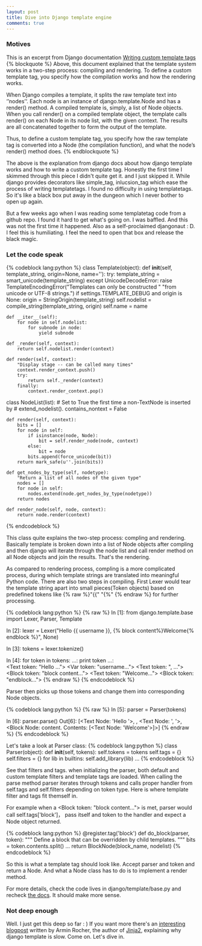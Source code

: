 ```yaml
---
layout: post
title: Dive into Django template engine
comments: true
---
```

### Motives
This is an excerpt from Django documentation [Writing custom template tags](https://docs.djangoproject.com/en/dev/howto/custom-template-tags/#writing-custom-template-tags)
{% blockquote %}
Above, this document explained that the template system works in a two-step process: compiling and rendering. To define a custom template tag, you specify how the compilation works and how the rendering works.

When Django compiles a template, it splits the raw template text into ‘’nodes’‘. Each node is an instance of django.template.Node and has a render() method. A compiled template is, simply, a list of Node objects. When you call render() on a compiled template object, the template calls render() on each Node in its node list, with the given context. The results are all concatenated together to form the output of the template.

Thus, to define a custom template tag, you specify how the raw template tag is converted into a Node (the compilation function), and what the node’s render() method does.
{% endblockquote %}

The above is the explanation from django docs about how django template works and how to write a custom template tag. Honestly the first time I skimmed through this piece I didn't quite get it. and I just skipped it. While django provides decorators like simple_tag, inlucsion_tag which ease the process of writing templatetags. I found no difficulty in using templatetags. So it's like a black box put away in the dungeon which I never bother to open up again.

But a few weeks ago when I was reading some templatetag code from a github repo. I found it hard to get what's going on. I was baffled. And this was not the first time it happened. Also as a self-proclaimed djangonaut : D. I feel this is humiliating. I feel the need to open that box and release the black magic.

### Let the code speak
{% codeblock lang:python %}
class Template(object):
    def __init__(self, template_string, origin=None,
                 name='<Unknown Template>'):
        try:
            template_string = smart_unicode(template_string)
        except UnicodeDecodeError:
            raise TemplateEncodingError("Templates can only be constructed "
                                        "from unicode or UTF-8 strings.")
        if settings.TEMPLATE_DEBUG and origin is None:
            origin = StringOrigin(template_string)
        self.nodelist = compile_string(template_string, origin)
        self.name = name

    def __iter__(self):
        for node in self.nodelist:
            for subnode in node:
                yield subnode

    def _render(self, context):
        return self.nodelist.render(context)

    def render(self, context):
        "Display stage -- can be called many times"
        context.render_context.push()
        try:
            return self._render(context)
        finally:
            context.render_context.pop()

class NodeList(list):
    # Set to True the first time a non-TextNode is inserted by
    # extend_nodelist().
    contains_nontext = False

    def render(self, context):
        bits = []
        for node in self:
            if isinstance(node, Node):
                bit = self.render_node(node, context)
            else:
                bit = node
            bits.append(force_unicode(bit))
        return mark_safe(u''.join(bits))

    def get_nodes_by_type(self, nodetype):
        "Return a list of all nodes of the given type"
        nodes = []
        for node in self:
            nodes.extend(node.get_nodes_by_type(nodetype))
        return nodes

    def render_node(self, node, context):
        return node.render(context)
{% endcodeblock %}

This class quite explains the two-step process: compling and rendering. Basically template is broken down into a list of Node objects after compling and then django will iterate through the node list and call render method on all Node objects and join the results. That's the rendering.

As compared to rendering process, compling is a more complicated process, during which template strings are translated into meaningful Python code. There are also two steps in compiling. First Lexer would tear the template string apart into small pieces(Token objects) based on predefined tokens like
{% raw %}"{{" "{%"
{% endraw %} for further processing.

{% codeblock lang:python %}
{% raw %}
In [1]: from django.template.base import Lexer, Parser, Template

In [2]: lexer = Lexer("Hello {{ username }}, {% block content%}Welcome{% endblock %}", None)

In [3]: tokens = lexer.tokenize()

In [4]: for token in tokens:
   ...:     print token
   ...:     
<Text token: "Hello ...">
<Var token: "username...">
<Text token: ", ...">
<Block token: "block content...">
<Text token: "Welcome...">
<Block token: "endblock...">
{% endraw %}
{% endcodeblock %}

Parser then picks up those tokens and change them into corresponding Node objects.

{% codeblock lang:python %}
{% raw %}
In [5]: parser = Parser(tokens)

In [6]: parser.parse()
Out[6]: 
[<Text Node: 'Hello '>,
 <Variable Node: username>,
 <Text Node: ', '>,
 <Block Node: content. Contents: [<Text Node: 'Welcome'>]>]
{% endraw %}
{% endcodeblock %}

Let's take a look at Parser class:
{% codeblock lang:python %}
class Parser(object):
    def __init__(self, tokens):
        self.tokens = tokens
        self.tags = {}
        self.filters = {}
        for lib in builtins:
            self.add_library(lib)
    ...
{% endcodeblock %}

See that filters and tags. when initializing the parser, both default and custom template filters and template tags are loaded.
When calling the parse method parser iterates through tokens and calls proper handler from self.tags and self.filters depending on token type. Here is where template filter and tags fit themself in.

For example when a <Block token: "block content..."> is met, parser would call self.tags['block']， pass itself and token to the handler and expect a Node object returned.

{% codeblock lang:python %}
@register.tag('block')
def do_block(parser, token):
    """
    Define a block that can be overridden by child templates.
    """
    bits = token.contents.split()
    ...
    return BlockNode(block_name, nodelist)
{% endcodeblock %}

So this is what a template tag should look like. Accept parser and token and return a Node. And what a Node class has to do is to implement a render method.

For more details, check the code lives in django/template/base.py and 
recheck [the docs](https://docs.djangoproject.com/en/dev/howto/custom-template-tags/#writing-custom-template-tags). It should make more sense.

### Not deep enough

Well. I just get this deep so far : ) If you want more there's an [interesting blogpost](http://www.pocoo.org/~blackbird/django-templates-blogpost.html) written by Armin Rocher, the author of [Jinja2](https://github.com/mitsuhiko/jinja2), explaining why django template is slow. Come on. Let's dive in.
